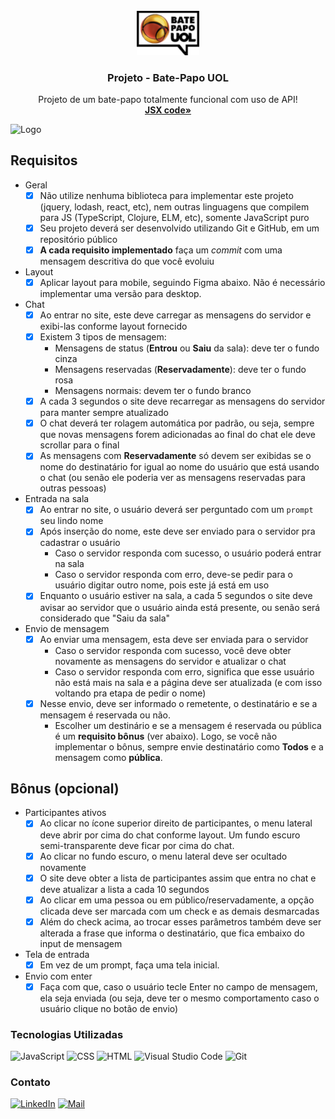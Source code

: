 <div id="top"></div>
<!-- PROJECT LOGO -->
<br />
<div align="center">
  <a href="https://github.com/picinelli/projeto-batepapo-uol">
    <img src="https://github.com/picinelli/projeto-batepapo-uol/blob/main/conteudo/logo-uol.svg" alt="Logo" width="100">
  </a>

<h3 align="center">Projeto - Bate-Papo UOL</h3>
  <p align="center">
    Projeto de um bate-papo totalmente funcional com uso de API!
    <br />
    <a href="https://github.com/picinelli/projeto-cineflix/tree/main/src"><strong>JSX code»</strong></a>
</div>

<!-- ABOUT THE PROJECT -->

<img src="https://github.com/picinelli/projeto-batepapo-uol/blob/main/conteudo/banner.png" alt="Logo" width="1230" height="767">


## Requisitos

- Geral
    - [x]  Não utilize nenhuma biblioteca para implementar este projeto (jquery, lodash, react, etc), nem outras linguagens que compilem para JS (TypeScript, Clojure, ELM, etc), somente JavaScript puro
    - [x]  Seu projeto deverá ser desenvolvido utilizando Git e GitHub, em um repositório público
    - [x]  **A cada requisito implementado** faça um *commit* com uma mensagem descritiva do que você evoluiu
- Layout
    - [x]  Aplicar layout para mobile, seguindo Figma abaixo. Não é necessário implementar uma versão para desktop.
- Chat
    - [x]  Ao entrar no site, este deve carregar as mensagens do servidor e exibi-las conforme layout fornecido
    - [x]  Existem 3 tipos de mensagem:
        - Mensagens de status (**Entrou** ou **Saiu** da sala): deve ter o fundo cinza
        - Mensagens reservadas (**Reservadamente**): deve ter o fundo rosa
        - Mensagens normais: devem ter o fundo branco
    - [x]  A cada 3 segundos o site deve recarregar as mensagens do servidor para manter sempre atualizado
    - [x]  O chat deverá ter rolagem automática por padrão, ou seja, sempre que novas mensagens forem adicionadas ao final do chat ele deve scrollar para o final  
    - [x]  As mensagens com **Reservadamente** só devem ser exibidas se o nome do destinatário for igual ao nome do usuário que está usando o chat (ou senão ele poderia ver as mensagens reservadas para outras pessoas)
    
- Entrada na sala
    - [x]  Ao entrar no site, o usuário deverá ser perguntado com um `prompt` seu lindo nome
    - [x]  Após inserção do nome, este deve ser enviado para o servidor pra cadastrar o usuário
        - Caso o servidor responda com sucesso, o usuário poderá entrar na sala
        - Caso o servidor responda com erro, deve-se pedir para o usuário digitar outro nome, pois este já está em uso
    - [x]  Enquanto o usuário estiver na sala, a cada 5 segundos o site deve avisar ao servidor que o usuário ainda está presente, ou senão será considerado que "Saiu da sala"
- Envio de mensagem
    - [x]  Ao enviar uma mensagem, esta deve ser enviada para o servidor
        - Caso o servidor responda com sucesso, você deve obter novamente as mensagens do servidor e atualizar o chat
        - Caso o servidor responda com erro, significa que esse usuário não está mais na sala e a página deve ser atualizada (e com isso voltando pra etapa de pedir o nome)
    - [x]  Nesse envio, deve ser informado o remetente, o destinatário e se a mensagem é reservada ou não.
        - Escolher um destinário e se a mensagem é reservada ou pública é um **requisito bônus** (ver abaixo). Logo, se você não implementar o bônus, sempre envie destinatário como **Todos** e a mensagem como **pública**.

## Bônus (opcional)

- Participantes ativos
    - [x]  Ao clicar no ícone superior direito de participantes, o menu lateral deve abrir por cima do chat conforme layout. Um fundo escuro semi-transparente deve ficar por cima do chat.
    - [x]  Ao clicar no fundo escuro, o menu lateral deve ser ocultado novamente
    - [x]  O site deve obter a lista de participantes assim que entra no chat e deve atualizar a lista a cada 10 segundos
    - [x]  Ao clicar em uma pessoa ou em público/reservadamente, a opção clicada deve ser marcada com um check e as demais desmarcadas
    - [x]  Além do check acima, ao trocar esses parâmetros também deve ser alterada a frase que informa o destinatário, que fica embaixo do input de mensagem
        
- Tela de entrada
    - [x]  Em vez de um prompt, faça uma tela inicial.

- Envio com enter
    - [x]  Faça com que, caso o usuário tecle Enter no campo de mensagem, ela seja enviada (ou seja, deve ter o mesmo comportamento caso o usuário clique no botão de envio)

### Tecnologias Utilizadas

![JavaScript](https://img.shields.io/badge/JavaScript-323330?style=for-the-badge&logo=javascript&logoColor=F7DF1E)
![CSS](https://img.shields.io/badge/CSS-239120?&style=for-the-badge&logo=css3&logoColor=white)
![HTML](https://img.shields.io/badge/HTML-239120?style=for-the-badge&logo=html5&logoColor=white)
![Visual Studio Code](https://img.shields.io/badge/Visual%20Studio%20Code-0078d7.svg?style=for-the-badge&logo=visual-studio-code&logoColor=white)
![Git](https://img.shields.io/badge/git-%23F05033.svg?style=for-the-badge&logo=git&logoColor=white)

<!-- CONTACT -->

### Contato

[![LinkedIn][linkedin-shield]][linkedin-url]
[![Mail][mail-shield]][mail-url]

<!-- MARKDOWN LINKS & IMAGES -->
<!-- https://www.markdownguide.org/basic-syntax/#reference-style-links -->

[linkedin-shield]: https://img.shields.io/badge/-LinkedIn-black.svg?style=for-the-badge&logo=linkedin&colorB=blue
[linkedin-url]: https://www.linkedin.com/in/pedro-ivo-brum-cinelli//
[mail-shield]: https://img.shields.io/badge/Gmail-D14836?style=for-the-badge&logo=gmail&logoColor=white
[mail-url]: mailto:cinelli.dev@gmail.com

